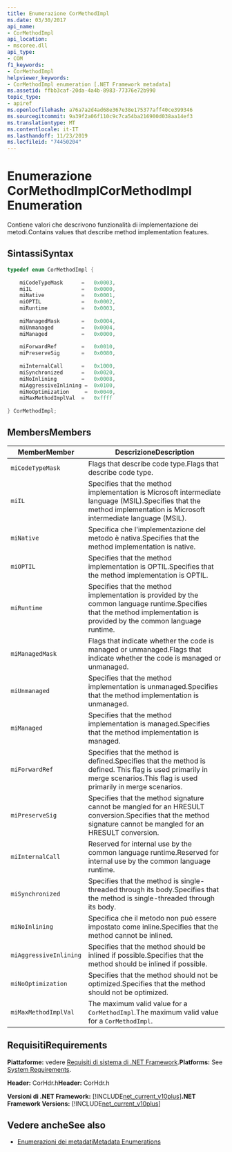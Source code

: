 ```yaml
---
title: Enumerazione CorMethodImpl
ms.date: 03/30/2017
api_name:
- CorMethodImpl
api_location:
- mscoree.dll
api_type:
- COM
f1_keywords:
- CorMethodImpl
helpviewer_keywords:
- CorMethodImpl enumeration [.NET Framework metadata]
ms.assetid: ffbb3caf-20da-4a4b-8983-77376e72b990
topic_type:
- apiref
ms.openlocfilehash: a76a7a2d4ad68e367e38e175377aff40ce399346
ms.sourcegitcommit: 9a39f2a06f110c9c7ca54ba216900d038aa14ef3
ms.translationtype: MT
ms.contentlocale: it-IT
ms.lasthandoff: 11/23/2019
ms.locfileid: "74450204"
---
```

# <a name="cormethodimpl-enumeration"></a><span data-ttu-id="cd8b7-102">Enumerazione CorMethodImpl</span><span class="sxs-lookup"><span data-stu-id="cd8b7-102">CorMethodImpl Enumeration</span></span>
<span data-ttu-id="cd8b7-103">Contiene valori che descrivono funzionalità di implementazione dei metodi.</span><span class="sxs-lookup"><span data-stu-id="cd8b7-103">Contains values that describe method implementation features.</span></span>  
  
## <a name="syntax"></a><span data-ttu-id="cd8b7-104">Sintassi</span><span class="sxs-lookup"><span data-stu-id="cd8b7-104">Syntax</span></span>  
  
```cpp  
typedef enum CorMethodImpl {  
  
    miCodeTypeMask      =   0x0003,  
    miIL                =   0x0000,  
    miNative            =   0x0001,  
    miOPTIL             =   0x0002,  
    miRuntime           =   0x0003,  
  
    miManagedMask       =   0x0004,  
    miUnmanaged         =   0x0004,  
    miManaged           =   0x0000,  
  
    miForwardRef        =   0x0010,  
    miPreserveSig       =   0x0080,  
  
    miInternalCall      =   0x1000,  
    miSynchronized      =   0x0020,  
    miNoInlining        =   0x0008,  
    miAggressiveInlining =  0x0100,  
    miNoOptimization     =  0x0040,  
    miMaxMethodImplVal  =   0xffff  
  
} CorMethodImpl;  
```  
  
## <a name="members"></a><span data-ttu-id="cd8b7-105">Members</span><span class="sxs-lookup"><span data-stu-id="cd8b7-105">Members</span></span>  
  
|<span data-ttu-id="cd8b7-106">Member</span><span class="sxs-lookup"><span data-stu-id="cd8b7-106">Member</span></span>|<span data-ttu-id="cd8b7-107">Descrizione</span><span class="sxs-lookup"><span data-stu-id="cd8b7-107">Description</span></span>|  
|------------|-----------------|  
|`miCodeTypeMask`|<span data-ttu-id="cd8b7-108">Flags that describe code type.</span><span class="sxs-lookup"><span data-stu-id="cd8b7-108">Flags that describe code type.</span></span>|  
|`miIL`|<span data-ttu-id="cd8b7-109">Specifies that the method implementation is Microsoft intermediate language (MSIL).</span><span class="sxs-lookup"><span data-stu-id="cd8b7-109">Specifies that the method implementation is Microsoft intermediate language (MSIL).</span></span>|  
|`miNative`|<span data-ttu-id="cd8b7-110">Specifica che l'implementazione del metodo è nativa.</span><span class="sxs-lookup"><span data-stu-id="cd8b7-110">Specifies that the method implementation is native.</span></span>|  
|`miOPTIL`|<span data-ttu-id="cd8b7-111">Specifies that the method implementation is OPTIL.</span><span class="sxs-lookup"><span data-stu-id="cd8b7-111">Specifies that the method implementation is OPTIL.</span></span>|  
|`miRuntime`|<span data-ttu-id="cd8b7-112">Specifies that the method implementation is provided by the common language runtime.</span><span class="sxs-lookup"><span data-stu-id="cd8b7-112">Specifies that the method implementation is provided by the common language runtime.</span></span>|  
|`miManagedMask`|<span data-ttu-id="cd8b7-113">Flags that indicate whether the code is managed or unmanaged.</span><span class="sxs-lookup"><span data-stu-id="cd8b7-113">Flags that indicate whether the code is managed or unmanaged.</span></span>|  
|`miUnmanaged`|<span data-ttu-id="cd8b7-114">Specifies that the method implementation is unmanaged.</span><span class="sxs-lookup"><span data-stu-id="cd8b7-114">Specifies that the method implementation is unmanaged.</span></span>|  
|`miManaged`|<span data-ttu-id="cd8b7-115">Specifies that the method implementation is managed.</span><span class="sxs-lookup"><span data-stu-id="cd8b7-115">Specifies that the method implementation is managed.</span></span>|  
|`miForwardRef`|<span data-ttu-id="cd8b7-116">Specifies that the method is defined.</span><span class="sxs-lookup"><span data-stu-id="cd8b7-116">Specifies that the method is defined.</span></span> <span data-ttu-id="cd8b7-117">This flag is used primarily in merge scenarios.</span><span class="sxs-lookup"><span data-stu-id="cd8b7-117">This flag is used primarily in merge scenarios.</span></span>|  
|`miPreserveSig`|<span data-ttu-id="cd8b7-118">Specifies that the method signature cannot be mangled for an HRESULT conversion.</span><span class="sxs-lookup"><span data-stu-id="cd8b7-118">Specifies that the method signature cannot be mangled for an HRESULT conversion.</span></span>|  
|`miInternalCall`|<span data-ttu-id="cd8b7-119">Reserved for internal use by the common language runtime.</span><span class="sxs-lookup"><span data-stu-id="cd8b7-119">Reserved for internal use by the common language runtime.</span></span>|  
|`miSynchronized`|<span data-ttu-id="cd8b7-120">Specifies that the method is single-threaded through its body.</span><span class="sxs-lookup"><span data-stu-id="cd8b7-120">Specifies that the method is single-threaded through its body.</span></span>|  
|`miNoInlining`|<span data-ttu-id="cd8b7-121">Specifica che il metodo non può essere impostato come inline.</span><span class="sxs-lookup"><span data-stu-id="cd8b7-121">Specifies that the method cannot be inlined.</span></span>|  
|`miAggressiveInlining`|<span data-ttu-id="cd8b7-122">Specifies that the method should be inlined if possible.</span><span class="sxs-lookup"><span data-stu-id="cd8b7-122">Specifies that the method should be inlined if possible.</span></span>|  
|`miNoOptimization`|<span data-ttu-id="cd8b7-123">Specifies that the method should not be optimized.</span><span class="sxs-lookup"><span data-stu-id="cd8b7-123">Specifies that the method should not be optimized.</span></span>|  
|`miMaxMethodImplVal`|<span data-ttu-id="cd8b7-124">The maximum valid value for a `CorMethodImpl`.</span><span class="sxs-lookup"><span data-stu-id="cd8b7-124">The maximum valid value for a `CorMethodImpl`.</span></span>|  
  
## <a name="requirements"></a><span data-ttu-id="cd8b7-125">Requisiti</span><span class="sxs-lookup"><span data-stu-id="cd8b7-125">Requirements</span></span>  
 <span data-ttu-id="cd8b7-126">**Piattaforme:** vedere [Requisiti di sistema di .NET Framework](../../../../docs/framework/get-started/system-requirements.md).</span><span class="sxs-lookup"><span data-stu-id="cd8b7-126">**Platforms:** See [System Requirements](../../../../docs/framework/get-started/system-requirements.md).</span></span>  
  
 <span data-ttu-id="cd8b7-127">**Header:** CorHdr.h</span><span class="sxs-lookup"><span data-stu-id="cd8b7-127">**Header:** CorHdr.h</span></span>  
  
 <span data-ttu-id="cd8b7-128">**Versioni di .NET Framework:** [!INCLUDE[net_current_v10plus](../../../../includes/net-current-v10plus-md.md)]</span><span class="sxs-lookup"><span data-stu-id="cd8b7-128">**.NET Framework Versions:** [!INCLUDE[net_current_v10plus](../../../../includes/net-current-v10plus-md.md)]</span></span>  
  
## <a name="see-also"></a><span data-ttu-id="cd8b7-129">Vedere anche</span><span class="sxs-lookup"><span data-stu-id="cd8b7-129">See also</span></span>

- [<span data-ttu-id="cd8b7-130">Enumerazioni dei metadati</span><span class="sxs-lookup"><span data-stu-id="cd8b7-130">Metadata Enumerations</span></span>](../../../../docs/framework/unmanaged-api/metadata/metadata-enumerations.md)
